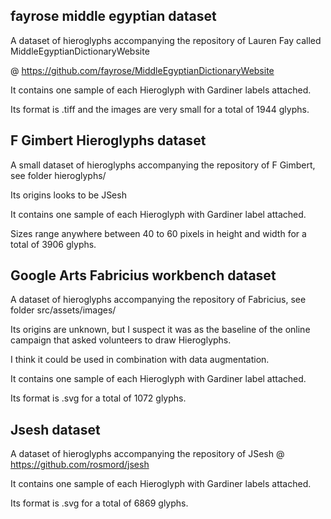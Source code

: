 
## fayrose middle egyptian dataset

A dataset of hieroglyphs accompanying the repository of Lauren Fay called MiddleEgyptianDictionaryWebsite 

@ https://github.com/fayrose/MiddleEgyptianDictionaryWebsite

It contains one sample of each Hieroglyph with Gardiner labels attached.

Its format is .tiff and the images are very small for a total of 1944 glyphs.

## F Gimbert Hieroglyphs dataset

A small dataset of hieroglyphs accompanying the repository of F Gimbert, see folder hieroglyphs/

Its origins looks to be JSesh

It contains one sample of each Hieroglyph with Gardiner label attached.

Sizes range anywhere between 40 to 60 pixels in height and width for a total of 3906 glyphs.

## Google Arts Fabricius workbench dataset

A dataset of hieroglyphs accompanying the repository of Fabricius, see folder src/assets/images/

Its origins are unknown, but I suspect it was as the baseline of the online campaign that asked volunteers to draw Hieroglyphs.

I think it could be used in combination with data augmentation.

It contains one sample of each Hieroglyph with Gardiner label attached.

Its format is .svg for a total of 1072 glyphs.

## Jsesh dataset

A dataset of hieroglyphs accompanying the repository of JSesh @ https://github.com/rosmord/jsesh

It contains one sample of each Hieroglyph with Gardiner labels attached.

Its format is .svg for a total of 6869 glyphs.